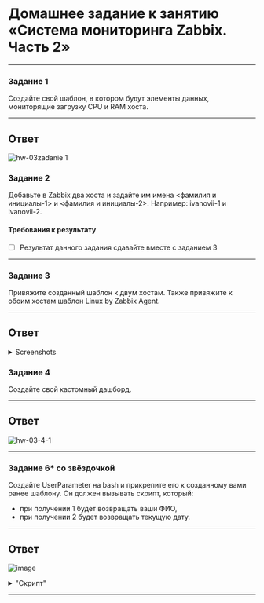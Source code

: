# Домашнее задание к занятию «Система мониторинга Zabbix. Часть 2»

 ---

### Задание 1
Создайте свой шаблон, в котором будут элементы данных, мониторящие загрузку CPU и RAM хоста.

 ---
 ## Ответ
 
![hw-03zadanie 1](https://github.com/kawahaweto/smon-hw-03/assets/150899286/2d259628-7334-4b0a-a25d-d35bea0aa2fd)

### Задание 2
Добавьте в Zabbix два хоста и задайте им имена <фамилия и инициалы-1> и <фамилия и инициалы-2>. Например: ivanovii-1 и ivanovii-2.

#### Требования к результату
- [ ] Результат данного задания сдавайте вместе с заданием 3

 ---

### Задание 3
Привяжите созданный шаблон к двум хостам. Также привяжите к обоим хостам шаблон Linux by Zabbix Agent.

 ---
## Ответ 
 <details>
 
<summary>Screenshots</summary>

 ![hw-03-23-1](https://github.com/kawahaweto/smon-hw-03/assets/150899286/e77bd404-6116-4ed9-9f0b-f9bd0d6f8f27)

![hw-03-23-02](https://github.com/kawahaweto/smon-hw-03/assets/150899286/cc26ad09-0a0f-4e5e-b853-67ba8950a9b8)

![hw-03-3-3](https://github.com/kawahaweto/smon-hw-03/assets/150899286/62cb4f5a-c206-4506-b5b7-bef652ac5f9f)

 </details>


### Задание 4
Создайте свой кастомный дашборд.

 ---
## Ответ 

![hw-03-4-1](https://github.com/kawahaweto/smon-hw-03/assets/150899286/84732c82-323f-47e5-ab5f-c60b056ab292)

 ---

### Задание 6* со звёздочкой
Создайте UserParameter на bash и прикрепите его к созданному вами ранее шаблону. Он должен вызывать скрипт, который:
- при получении 1 будет возвращать ваши ФИО,
- при получении 2 будет возвращать текущую дату.
 ---
 ## Ответ

 ![image](https://github.com/kawahaweto/smon-hw-03/assets/150899286/7ed67b4e-100d-424c-b977-bb1ed223d0dc)

 <details>

<summary>"Скрипт"</summary>


 ````bash
import datetime
import sys
if (sys.argv[1] == '2'): #
 current_datetime = datetime.datetime.now()
 print(current_datetime)
elif (sys.argv[1] == '1'): #
 print('Barankov A.E.') # 
else: #
 print(f"unknown input: {sys.argv[1]}") #
````

</details>

 ---

